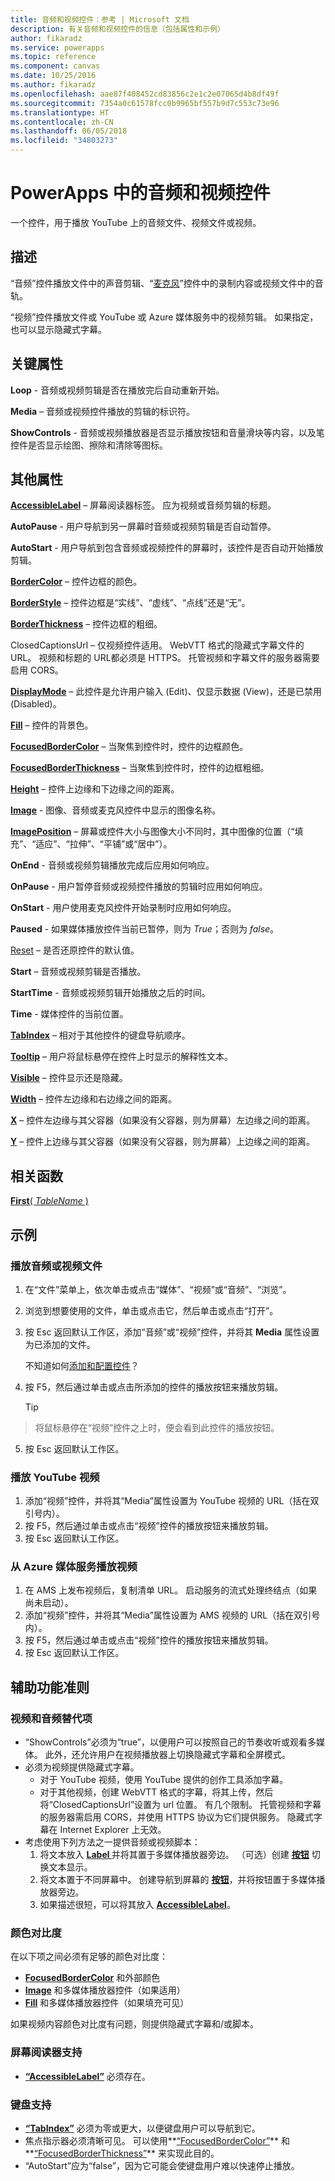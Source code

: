 ```yaml
---
title: 音频和视频控件：参考 | Microsoft 文档
description: 有关音频和视频控件的信息（包括属性和示例）
author: fikaradz
ms.service: powerapps
ms.topic: reference
ms.component: canvas
ms.date: 10/25/2016
ms.author: fikaradz
ms.openlocfilehash: aae87f408452cd83856c2e1c2e07065d4b8df49f
ms.sourcegitcommit: 7354a0c61578fcc0b9965bf557b9d7c553c73e96
ms.translationtype: HT
ms.contentlocale: zh-CN
ms.lasthandoff: 06/05/2018
ms.locfileid: "34803273"
---
```

# <a name="audio-and-video-controls-in-powerapps"></a>PowerApps 中的音频和视频控件
一个控件，用于播放 YouTube 上的音频文件、视频文件或视频。

## <a name="description"></a>描述
“音频”控件播放文件中的声音剪辑、“[麦克风](control-microphone.md)”控件中的录制内容或视频文件中的音轨。

“视频”控件播放文件或 YouTube 或 Azure 媒体服务中的视频剪辑。  如果指定，也可以显示隐藏式字幕。

## <a name="key-properties"></a>关键属性
**Loop** - 音频或视频剪辑是否在播放完后自动重新开始。

**Media** – 音频或视频控件播放的剪辑的标识符。

**ShowControls** - 音频或视频播放器是否显示播放按钮和音量滑块等内容，以及笔控件是否显示绘图、擦除和清除等图标。

## <a name="additional-properties"></a>其他属性
**[AccessibleLabel](properties-accessibility.md)** – 屏幕阅读器标签。 应为视频或音频剪辑的标题。

**AutoPause** - 用户导航到另一屏幕时音频或视频剪辑是否自动暂停。

**AutoStart** - 用户导航到包含音频或视频控件的屏幕时，该控件是否自动开始播放剪辑。

**[BorderColor](properties-color-border.md)** – 控件边框的颜色。

**[BorderStyle](properties-color-border.md)** – 控件边框是“实线”、“虚线”、“点线”还是“无”。

**[BorderThickness](properties-color-border.md)** – 控件边框的粗细。

ClosedCaptionsUrl – 仅视频控件适用。  WebVTT 格式的隐藏式字幕文件的 URL。  视频和标题的 URL都必须是 HTTPS。 托管视频和字幕文件的服务器需要启用 CORS。

**[DisplayMode](properties-core.md)** – 此控件是允许用户输入 (Edit)、仅显示数据 (View)，还是已禁用 (Disabled)。

**[Fill](properties-color-border.md)** – 控件的背景色。

**[FocusedBorderColor](properties-color-border.md)** – 当聚焦到控件时，控件的边框颜色。

**[FocusedBorderThickness](properties-color-border.md)** – 当聚焦到控件时，控件的边框粗细。

**[Height](properties-size-location.md)** – 控件上边缘和下边缘之间的距离。

**[Image](properties-visual.md)** - 图像、音频或麦克风控件中显示的图像名称。

**[ImagePosition](properties-visual.md)** – 屏幕或控件大小与图像大小不同时，其中图像的位置（“填充”、“适应”、“拉伸”、“平铺”或“居中”）。

**OnEnd** - 音频或视频剪辑播放完成后应用如何响应。

**OnPause** - 用户暂停音频或视频控件播放的剪辑时应用如何响应。

**OnStart** - 用户使用麦克风控件开始录制时应用如何响应。

**Paused** - 如果媒体播放控件当前已暂停，则为 *True*；否则为 *false*。

[Reset](properties-core.md) – 是否还原控件的默认值。

**Start** – 音频或视频剪辑是否播放。

**StartTime** - 音频或视频剪辑开始播放之后的时间。

**Time** - 媒体控件的当前位置。

**[TabIndex](properties-accessibility.md)** – 相对于其他控件的键盘导航顺序。

**[Tooltip](properties-core.md)** – 用户将鼠标悬停在控件上时显示的解释性文本。

**[Visible](properties-core.md)** – 控件显示还是隐藏。

**[Width](properties-size-location.md)** – 控件左边缘和右边缘之间的距离。

**[X](properties-size-location.md)** – 控件左边缘与其父容器（如果没有父容器，则为屏幕）左边缘之间的距离。

**[Y](properties-size-location.md)** – 控件上边缘与其父容器（如果没有父容器，则为屏幕）上边缘之间的距离。

## <a name="related-functions"></a>相关函数
[**First**( *TableName* )](../functions/function-first-last.md)

## <a name="examples"></a>示例
### <a name="play-an-audio-or-video-file"></a>播放音频或视频文件
1. 在“文件”菜单上，依次单击或点击“媒体”、“视频”或“音频”、“浏览”。
2. 浏览到想要使用的文件，单击或点击它，然后单击或点击“打开”。
3. 按 Esc 返回默认工作区，添加“音频”或“视频”控件，并将其 **Media** 属性设置为已添加的文件。

    不知道如何[添加和配置控件](../add-configure-controls.md)？
4. 按 F5，然后通过单击或点击所添加的控件的播放按钮来播放剪辑。

    > [!TIP]
> 将鼠标悬停在“视频”控件之上时，便会看到此控件的播放按钮。
5. 按 Esc 返回默认工作区。

### <a name="play-a-youtube-video"></a>播放 YouTube 视频
1. 添加“视频”控件，并将其“Media”属性设置为 YouTube 视频的 URL（括在双引号内）。
2. 按 F5，然后通过单击或点击“视频”控件的播放按钮来播放剪辑。
3. 按 Esc 返回默认工作区。

### <a name="play-a-video-from-azure-media-services"></a>从 Azure 媒体服务播放视频
1. 在 AMS 上发布视频后，复制清单 URL。 启动服务的流式处理终结点（如果尚未启动）。
1. 添加“视频”控件，并将其“Media”属性设置为 AMS 视频的 URL（括在双引号内）。
2. 按 F5，然后通过单击或点击“视频”控件的播放按钮来播放剪辑。
3. 按 Esc 返回默认工作区。


## <a name="accessibility-guidelines"></a>辅助功能准则
### <a name="audio-and-video-alternatives"></a>视频和音频替代项
* “ShowControls”必须为“true”，以便用户可以按照自己的节奏收听或观看多媒体。 此外，还允许用户在视频播放器上切换隐藏式字幕和全屏模式。
* 必须为视频提供隐藏式字幕。
  *  对于 YouTube 视频，使用 YouTube 提供的创作工具添加字幕。
  *  对于其他视频，创建 WebVTT 格式的字幕，将其上传，然后将“ClosedCaptionsUrl”设置为 url 位置。 有几个限制。 托管视频和字幕的服务器需启用 CORS，并使用 HTTPS 协议为它们提供服务。 隐藏式字幕在 Internet Explorer 上无效。
* 考虑使用下列方法之一提供音频或视频脚本：
  1. 将文本放入 **[Label ](control-text-box.md)** 并将其置于多媒体播放器旁边。 （可选）创建 **[按钮](control-button.md)** 切换文本显示。
  2. 将文本置于不同屏幕中。 创建导航到屏幕的 **[按钮](control-button.md)**，并将按钮置于多媒体播放器旁边。
  3. 如果描述很短，可以将其放入 **[AccessibleLabel](properties-accessibility.md)**。

### <a name="color-contrast"></a>颜色对比度
在以下项之间必须有足够的颜色对比度：
* **[FocusedBorderColor](properties-color-border.md)** 和外部颜色
* **[Image](properties-visual.md)** 和多媒体播放器控件（如果适用）
* **[Fill](properties-color-border.md)** 和多媒体播放器控件（如果填充可见）

如果视频内容颜色对比度有问题，则提供隐藏式字幕和/或脚本。

### <a name="screen-reader-support"></a>屏幕阅读器支持
* **[“AccessibleLabel”](properties-accessibility.md)** 必须存在。

### <a name="keyboard-support"></a>键盘支持
* **[“TabIndex”](properties-accessibility.md)** 必须为零或更大，以便键盘用户可以导航到它。
* 焦点指示器必须清晰可见。 可以使用**[“FocusedBorderColor”](properties-color-border.md)** 和**[“FocusedBorderThickness”](properties-color-border.md)** 来实现此目的。
* “AutoStart”应为“false”，因为它可能会使键盘用户难以快速停止播放。

